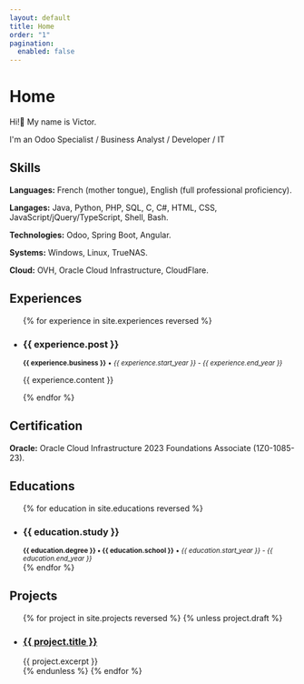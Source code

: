 ```yaml
---
layout: default
title: Home
order: "1"
pagination:
  enabled: false
---
```


# Home

Hi!👋️ My name is Victor.

I'm an Odoo Specialist / Business Analyst / Developer / IT

## Skills

<div class="m-skill">
  <p><b>Languages:</b> French (mother tongue), English (full professional proficiency).</p>
  <p><b>Langages:</b> Java, Python, PHP, SQL, C, C#, HTML, CSS, JavaScript/jQuery/TypeScript, Shell, Bash.</p>
  <p><b>Technologies:</b> Odoo, Spring Boot, Angular.</p>
  <p><b>Systems:</b> Windows, Linux, TrueNAS.</p>
  <p><b>Cloud:</b> OVH, Oracle Cloud Infrastructure, CloudFlare.</p>
</div>

## Experiences

<ul class="experiences finished">
{% for experience in site.experiences reversed %}
    <li class="experience">
        <h3>{{ experience.post }}</h3>
        <small><b>{{ experience.business }}</b> • <i>{{ experience.start_year }} - {{ experience.end_year }}</i></small>
        <p>{{ experience.content }}</p>
    </li>
{% endfor %}
</ul>

## Certification

<div class="m-skill">
  <p><b>Oracle:</b> Oracle Cloud Infrastructure 2023 Foundations Associate (1Z0-1085-23).</p>
</div>

## Educations

<ul class="educations finished">
{% for education in site.educations reversed %}
    <li class="education">
        <h3>{{ education.study }}</h3>
        <small><b>{{ education.degree }} • {{ education.school }}</b> • <i>{{ education.start_year }} - {{ education.end_year }}</i></small>
    </li>
{% endfor %}
</ul>

## Projects

<ul class="projects finished">
{% for project in site.projects reversed %}
    {% unless project.draft %}
        <li class="project">
            <h3><a class="name" href="{{ project.url | relative_url }}">
               {{ project.title }}
            </a></h3>
            {{ project.excerpt }}
        </li>
    {% endunless %}
{% endfor %}
</ul>
